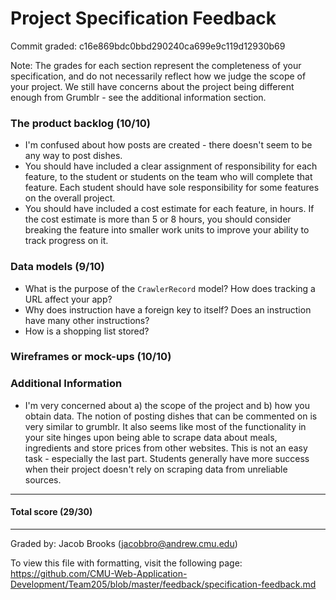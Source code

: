 Project Specification Feedback
==================

Commit graded: c16e869bdc0bbd290240ca699e9c119d12930b69

Note: The grades for each section represent the completeness of your specification, and do not necessarily reflect how we judge the scope of your project. We still have concerns about the project being different enough from Grumblr - see the additional information section.

### The product backlog (10/10)

* I'm confused about how posts are created - there doesn't seem to be any way to post dishes.
* You should have included a clear assignment of responsibility for each feature, to the student or students on the team who will complete that feature. Each student should have sole responsibility for some features on the overall project.
* You should have included a cost estimate for each feature, in hours.  If the cost estimate is more than 5 or 8 hours, you should consider breaking the feature into smaller work units to improve your ability to track progress on it.

### Data models (9/10)

* What is the purpose of the `CrawlerRecord` model? How does tracking a URL affect your app?
* Why does instruction have a foreign key to itself? Does an instruction have many other instructions?
* How is a shopping list stored?

### Wireframes or mock-ups (10/10)

### Additional Information

* I'm very concerned about a) the scope of the project and b) how you obtain data. The notion of posting dishes that can be commented on is very similar to grumblr. It also seems like most of the functionality in your site hinges upon being able to scrape data about meals, ingredients and store prices from other websites. This is not an easy task - especially the last part. Students generally have more success when their project doesn't rely on scraping data from unreliable sources.

---
#### Total score (29/30)
---
Graded by: Jacob Brooks (jacobbro@andrew.cmu.edu)

To view this file with formatting, visit the following page: https://github.com/CMU-Web-Application-Development/Team205/blob/master/feedback/specification-feedback.md
